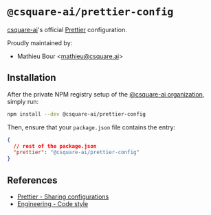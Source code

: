 # `@csquare-ai/prettier-config`

[csquare-ai](gttps://github.com/csquare-ai)'s official [Prettier](https://prettier.io) configuration.

Proudly maintained by:

- Mathieu Bour <[mathieu@csquare.ai](mailto:mathieu@csquare.ai)>

## Installation

After the private NPM registry setup of the [@csquare-ai organization](https://github.com/csquare-ai/engineering/blob/main/docs/node-js.md#authentication-against-github-packages), simply run:

```bash
npm install --dev @csquare-ai/prettier-config
```

Then, ensure that your `package.json` file contains the entry:

```json
{
  // rest of the package.json
  "prettier": "@csquare-ai/prettier-config"
}
```

## References

- [Prettier - Sharing configurations](https://prettier.io/docs/en/configuration.html#sharing-configurations)
- [Engineering - Code style](https://github.com/csquare-ai/engineering/blob/main/docs/code-style.md)
